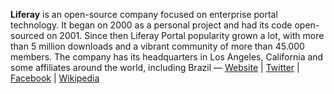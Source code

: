 **Liferay** is an open-source company focused on enterprise portal technology. It began on 2000 as a personal project and had its code open-sourced on 2001. Since then Liferay Portal popularity grown a lot, with more than 5 million downloads and a vibrant community of more than 45.000 members. The company has its headquarters in Los Angeles, California and some affiliates around the world, including Brazil &mdash; [Website](http://liferay.com/) | [Twitter](https://twitter.com/liferay) | [Facebook](http://www.facebook.com/liferay) | [Wikipedia](http://en.wikipedia.org/wiki/Liferay)